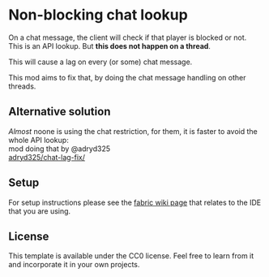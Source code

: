# Non-blocking chat lookup

On a chat message, the client will check if that player is blocked or not.  
This is an API lookup. But **this does not happen on a thread**.  

This will cause a lag on every (or some) chat message.  

This mod aims to fix that, by doing the chat message handling on other threads.

## Alternative solution
*Almost* noone is using the chat restriction, for them, it is faster to avoid the whole API lookup:  
mod doing that by @adryd325  
[adryd325/chat-lag-fix/](https://github.com/adryd325/chat-lag-fix/)  


## Setup

For setup instructions please see the [fabric wiki page](https://fabricmc.net/wiki/tutorial:setup) that relates to the IDE that you are using.

## License

This template is available under the CC0 license. Feel free to learn from it and incorporate it in your own projects.
